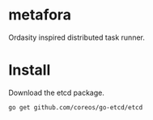 metafora
========

Ordasity inspired distributed task runner.





Install
========

Download the etcd package.
```
go get github.com/coreos/go-etcd/etcd
```
